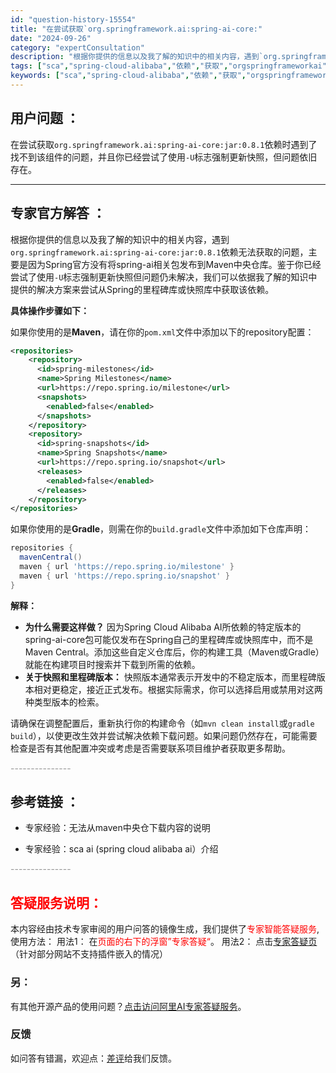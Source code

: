 ```yaml
---
id: "question-history-15554"
title: "在尝试获取`org.springframework.ai:spring-ai-core:"
date: "2024-09-26"
category: "expertConsultation"
description: "根据你提供的信息以及我了解的知识中的相关内容，遇到`org.springframework.ai:spring-ai-core:jar:0.8.1`依赖无法获取的问题，主要是因为Spring官方没有将spring-ai相关包发布到Maven中央仓库。鉴于你已经尝试了使用`-U`标志强制更新快照但问题"
tags: ["sca","spring-cloud-alibaba","依赖","获取","orgspringframeworkai","spring-ai-core","jar"]
keywords: ["sca","spring-cloud-alibaba","依赖","获取","orgspringframeworkai","spring-ai-core","jar"]
---
```


## 用户问题 ： 
 在尝试获取`org.springframework.ai:spring-ai-core:jar:0.8.1`依赖时遇到了找不到该组件的问题，并且你已经尝试了使用`-U`标志强制更新快照，但问题依旧存在。  

---------------
## 专家官方解答 ：

根据你提供的信息以及我了解的知识中的相关内容，遇到`org.springframework.ai:spring-ai-core:jar:0.8.1`依赖无法获取的问题，主要是因为Spring官方没有将spring-ai相关包发布到Maven中央仓库。鉴于你已经尝试了使用`-U`标志强制更新快照但问题仍未解决，我们可以依据我了解的知识中提供的解决方案来尝试从Spring的里程碑库或快照库中获取该依赖。

**具体操作步骤如下：**

如果你使用的是**Maven**，请在你的`pom.xml`文件中添加以下的repository配置：

```xml
<repositories>
    <repository>
      <id>spring-milestones</id>
      <name>Spring Milestones</name>
      <url>https://repo.spring.io/milestone</url>
      <snapshots>
        <enabled>false</enabled>
      </snapshots>
    </repository>
    <repository>
      <id>spring-snapshots</id>
      <name>Spring Snapshots</name>
      <url>https://repo.spring.io/snapshot</url>
      <releases>
        <enabled>false</enabled>
      </releases>
    </repository>
</repositories>
```

如果你使用的是**Gradle**，则需在你的`build.gradle`文件中添加如下仓库声明：

```groovy
repositories {
  mavenCentral()
  maven { url 'https://repo.spring.io/milestone' }
  maven { url 'https://repo.spring.io/snapshot' }
}
```

**解释：**

- **为什么需要这样做？** 因为Spring Cloud Alibaba AI所依赖的特定版本的spring-ai-core包可能仅发布在Spring自己的里程碑库或快照库中，而不是Maven Central。添加这些自定义仓库后，你的构建工具（Maven或Gradle）就能在构建项目时搜索并下载到所需的依赖。
- **关于快照和里程碑版本：** 快照版本通常表示开发中的不稳定版本，而里程碑版本相对更稳定，接近正式发布。根据实际需求，你可以选择启用或禁用对这两种类型版本的检索。

请确保在调整配置后，重新执行你的构建命令（如`mvn clean install`或`gradle build`），以使更改生效并尝试解决依赖下载问题。如果问题仍然存在，可能需要检查是否有其他配置冲突或考虑是否需要联系项目维护者获取更多帮助。


<font color="#949494">---------------</font> 


## 参考链接 ：

* 专家经验：无法从maven中央仓下载内容的说明 
 
 * 专家经验：sca ai (spring cloud alibaba ai）介绍 


 <font color="#949494">---------------</font> 
 


## <font color="#FF0000">答疑服务说明：</font> 

本内容经由技术专家审阅的用户问答的镜像生成，我们提供了<font color="#FF0000">专家智能答疑服务</font>,使用方法：
用法1： 在<font color="#FF0000">页面的右下的浮窗”专家答疑“</font>。
用法2： 点击[专家答疑页](https://answer.opensource.alibaba.com/docs/intro)（针对部分网站不支持插件嵌入的情况）
### 另：


有其他开源产品的使用问题？[点击访问阿里AI专家答疑服务](https://answer.opensource.alibaba.com/docs/intro)。
### 反馈
如问答有错漏，欢迎点：[差评](https://ai.nacos.io/user/feedbackByEnhancerGradePOJOID?enhancerGradePOJOId=15579)给我们反馈。
